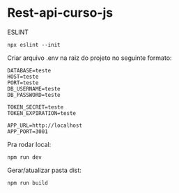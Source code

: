 # Rest-api-curso-js

ESLINT
```
npx eslint --init
```

Criar arquivo .env na raiz do projeto no seguinte formato:
```
DATABASE=teste
HOST=teste
PORT=teste
DB_USERNAME=teste
DB_PASSWORD=teste

TOKEN_SECRET=teste
TOKEN_EXPIRATION=teste

APP_URL=http://localhost
APP_PORT=3001
```

Pra rodar local:
```
npm run dev
```

Gerar/atualizar pasta dist:
```
npm run build
```
